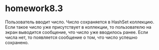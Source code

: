 # homework8.3
Пользователь вводит число. 
Число сохраняется в HashSet коллекцию.
Если такое число уже присутствует в коллекции,
то пользователю на экран выводится сообщение,
что число уже вводилось ранее. 
Если числа нет, то появляется сообщение о том, что число успешно сохранено. 
